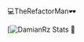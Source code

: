 💻TheRefactorMan🕶

[![DamianRz Stats 🍕](https://github-readme-stats.vercel.app/api?username=DamianRz&theme=dark&show_icons=true&custom_title=DamianRz_Stats🍕)
